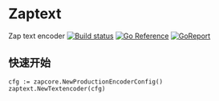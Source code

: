 # Zaptext
Zap text encoder
[![Build status](https://github.com/kaiiak/zaptext/workflows/build/badge.svg)](https://github.com/kaiiak/zaptext/actions)
[![Go Reference](https://pkg.go.dev/badge/github.com/kaiiak/zaptext.svg)](https://pkg.go.dev/github.com/kaiiak/zaptext)
[![GoReport](https://goreportcard.com/badge/github.com/kaiiak/zaptext)](https://goreportcard.com/report/github.com/kaiiak/zaptext)

## 快速开始

```golang
cfg := zapcore.NewProductionEncoderConfig()
zaptext.NewTextencoder(cfg)
```